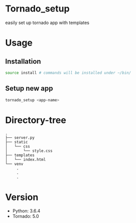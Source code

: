 # Tornado_setup
easily set up tornado app with templates
# Usage
## Installation
```sh
source install # commands will be installed under ~/bin/
```
## Setup new app
```sh
tornado_setup <app-name>
```
# Directory-tree
```
.
├── server.py
├── static
│   └── css
│       └── style.css
├── templates
│   └── index.html
└── venv
     .
     .
     .  
```
# Version
* Python: 3.6.4
* Tornado: 5.0
